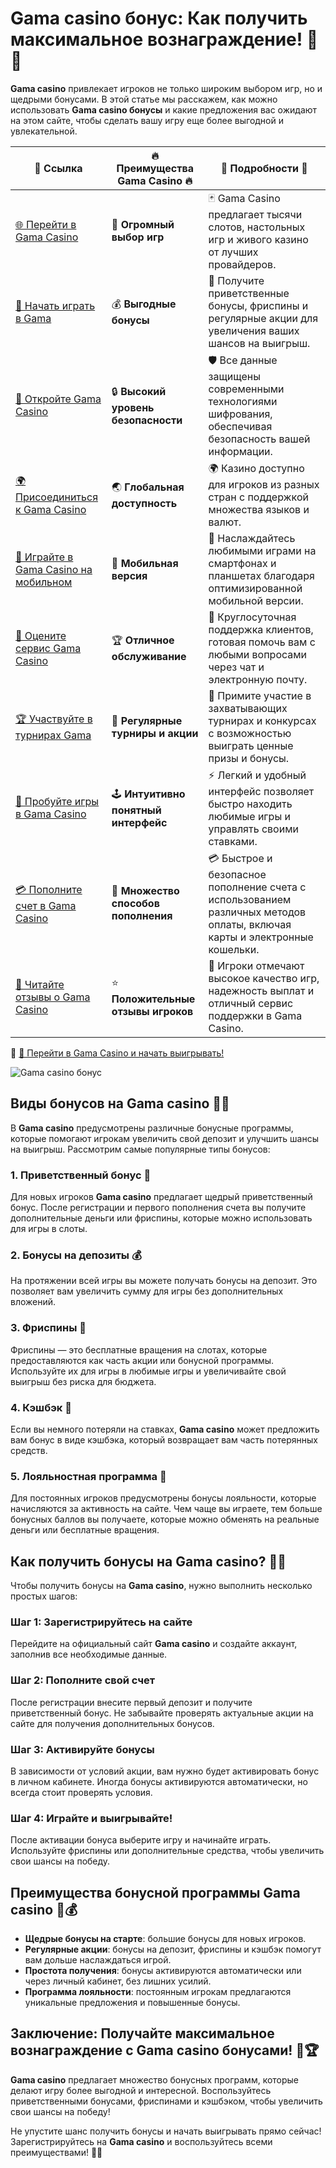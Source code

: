 # Gama casino бонус: Как получить максимальное вознаграждение! 🎁🎰

**Gama casino** привлекает игроков не только широким выбором игр, но и щедрыми бонусами. В этой статье мы расскажем, как можно использовать **Gama casino бонусы** и какие предложения вас ожидают на этом сайте, чтобы сделать вашу игру еще более выгодной и увлекательной.

| 🔗 **Ссылка**                                         | 🔥 **Преимущества Gama Casino** 🔥  | 🌟 **Подробности** 🌟 |
|-----------------------------------------------------|-------------------------------------|----------------------|
| [🌐 Перейти в Gama Casino](https://brandplay.link/j6NMKsDz) | 🎰 **Огромный выбор игр**            | 🃏 Gama Casino предлагает тысячи слотов, настольных игр и живого казино от лучших провайдеров. |
| [💸 Начать играть в Gama](https://brandplay.link/j6NMKsDz) | 💰 **Выгодные бонусы**                | 🎁 Получите приветственные бонусы, фриспины и регулярные акции для увеличения ваших шансов на выигрыш. |
| [🔐 Откройте Gama Casino](https://brandplay.link/j6NMKsDz) | 🔒 **Высокий уровень безопасности**    | 🛡️ Все данные защищены современными технологиями шифрования, обеспечивая безопасность вашей информации. |
| [🌍 Присоединиться к Gama Casino](https://brandplay.link/j6NMKsDz) | 🌏 **Глобальная доступность**         | 🌍 Казино доступно для игроков из разных стран с поддержкой множества языков и валют. |
| [📱 Играйте в Gama Casino на мобильном](https://brandplay.link/j6NMKsDz) | 📲 **Мобильная версия**                | 📱 Наслаждайтесь любимыми играми на смартфонах и планшетах благодаря оптимизированной мобильной версии. |
| [🔧 Оцените сервис Gama Casino](https://brandplay.link/j6NMKsDz) | 🏆 **Отличное обслуживание**          | 🤝 Круглосуточная поддержка клиентов, готовая помочь вам с любыми вопросами через чат и электронную почту. |
| [🏆 Участвуйте в турнирах Gama](https://brandplay.link/j6NMKsDz) | 🎉 **Регулярные турниры и акции**      | 🥇 Примите участие в захватывающих турнирах и конкурсах с возможностью выиграть ценные призы и бонусы. |
| [🎯 Пробуйте игры в Gama Casino](https://brandplay.link/j6NMKsDz) | 🕹️ **Интуитивно понятный интерфейс**   | ⚡ Легкий и удобный интерфейс позволяет быстро находить любимые игры и управлять своими ставками. |
| [💳 Пополните счет в Gama Casino](https://brandplay.link/j6NMKsDz) | 💸 **Множество способов пополнения**    | 💳 Быстрое и безопасное пополнение счета с использованием различных методов оплаты, включая карты и электронные кошельки. |
| [💬 Читайте отзывы о Gama Casino](https://brandplay.link/j6NMKsDz) | ⭐ **Положительные отзывы игроков**     | 👏 Игроки отмечают высокое качество игр, надежность выплат и отличный сервис поддержки в Gama Casino. |

🔗 [🚀 Перейти в Gama Casino и начать выигрывать!](https://brandplay.link/j6NMKsDz)

![Gama casino бонус](https://imgbb.ru/frontend/posts/creation/2023-07-22/oi161jo2va9xnz4uodk35psn1qej265k1wj.jpg)

## Виды бонусов на Gama casino 🎉💎

В **Gama casino** предусмотрены различные бонусные программы, которые помогают игрокам увеличить свой депозит и улучшить шансы на выигрыш. Рассмотрим самые популярные типы бонусов:

### 1. Приветственный бонус 🎁
Для новых игроков **Gama casino** предлагает щедрый приветственный бонус. После регистрации и первого пополнения счета вы получите дополнительные деньги или фриспины, которые можно использовать для игры в слоты.

### 2. Бонусы на депозиты 💰
На протяжении всей игры вы можете получать бонусы на депозит. Это позволяет вам увеличить сумму для игры без дополнительных вложений.

### 3. Фриспины 🎰
Фриспины — это бесплатные вращения на слотах, которые предоставляются как часть акции или бонусной программы. Используйте их для игры в любимые игры и увеличивайте свой выигрыш без риска для бюджета.

### 4. Кэшбэк 🤑
Если вы немного потеряли на ставках, **Gama casino** может предложить вам бонус в виде кэшбэка, который возвращает вам часть потерянных средств.

### 5. Лояльностная программа 🌟
Для постоянных игроков предусмотрены бонусы лояльности, которые начисляются за активность на сайте. Чем чаще вы играете, тем больше бонусных баллов вы получаете, которые можно обменять на реальные деньги или бесплатные вращения.

## Как получить бонусы на Gama casino? 🚀🎲

Чтобы получить бонусы на **Gama casino**, нужно выполнить несколько простых шагов:

### Шаг 1: Зарегистрируйтесь на сайте
Перейдите на официальный сайт **Gama casino** и создайте аккаунт, заполнив все необходимые данные.

### Шаг 2: Пополните свой счет
После регистрации внесите первый депозит и получите приветственный бонус. Не забывайте проверять актуальные акции на сайте для получения дополнительных бонусов.

### Шаг 3: Активируйте бонусы
В зависимости от условий акции, вам нужно будет активировать бонус в личном кабинете. Иногда бонусы активируются автоматически, но всегда стоит проверять условия.

### Шаг 4: Играйте и выигрывайте!
После активации бонуса выберите игру и начинайте играть. Используйте фриспины или дополнительные средства, чтобы увеличить свои шансы на победу.

## Преимущества бонусной программы Gama casino 🌟💰

- **Щедрые бонусы на старте**: большие бонусы для новых игроков.
- **Регулярные акции**: бонусы на депозит, фриспины и кэшбэк помогут вам дольше наслаждаться игрой.
- **Простота получения**: бонусы активируются автоматически или через личный кабинет, без лишних усилий.
- **Программа лояльности**: постоянным игрокам предлагаются уникальные предложения и повышенные бонусы.

## Заключение: Получайте максимальное вознаграждение с Gama casino бонусами! 🎉🏆

**Gama casino** предлагает множество бонусных программ, которые делают игру более выгодной и интересной. Воспользуйтесь приветственными бонусами, фриспинами и кэшбэком, чтобы увеличить свои шансы на победу!

Не упустите шанс получить бонусы и начать выигрывать прямо сейчас! Зарегистрируйтесь на **Gama casino** и воспользуйтесь всеми преимуществами! 🎰💎
